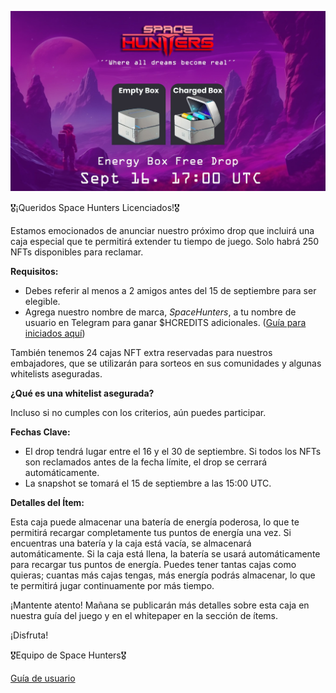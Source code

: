 ![alt text](../../../static/img/energy-drop-box.jpg)


🎖¡Queridos Space Hunters Licenciados!🎖

Estamos emocionados de anunciar nuestro próximo drop que incluirá una caja especial que te permitirá extender tu tiempo de juego. Solo habrá 250 NFTs disponibles para reclamar.

**Requisitos:**

- Debes referir al menos a 2 amigos antes del 15 de septiembre para ser elegible.
- Agrega nuestro nombre de marca, *SpaceHunters*, a tu nombre de usuario en Telegram para ganar $HCREDITS adicionales. ([Guía para iniciados aquí](../01-guias-de-usuario/01-primeros-pasos.md))

También tenemos 24 cajas NFT extra reservadas para nuestros embajadores, que se utilizarán para sorteos en sus comunidades y algunas whitelists aseguradas.

**¿Qué es una whitelist asegurada?**

Incluso si no cumples con los criterios, aún puedes participar.

**Fechas Clave:**

- El drop tendrá lugar entre el 16 y el 30 de septiembre. Si todos los NFTs son reclamados antes de la fecha límite, el drop se cerrará automáticamente.
- La snapshot se tomará el 15 de septiembre a las 15:00 UTC.

**Detalles del Ítem:**

Esta caja puede almacenar una batería de energía poderosa, lo que te permitirá recargar completamente tus puntos de energía una vez. Si encuentras una batería y la caja está vacía, se almacenará automáticamente. Si la caja está llena, la batería se usará automáticamente para recargar tus puntos de energía. Puedes tener tantas cajas como quieras; cuantas más cajas tengas, más energía podrás almacenar, lo que te permitirá jugar continuamente por más tiempo.

¡Mantente atento! Mañana se publicarán más detalles sobre esta caja en nuestra guía del juego y en el whitepaper en la sección de ítems.

¡Disfruta!

🎖Equipo de Space Hunters🎖

[Guía de usuario](../00-index.md)

